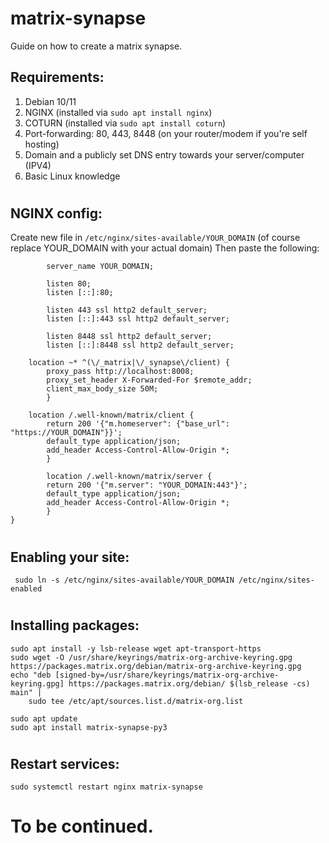 # matrix-synapse
Guide on how to create a matrix synapse.

## Requirements:
1. Debian 10/11
2. NGINX (installed via ```sudo apt install nginx```)
3. COTURN (installed via ```sudo apt install coturn```)
4. Port-forwarding: 80, 443, 8448 (on your router/modem if you're self hosting)
5. Domain and a publicly set DNS entry towards your server/computer (IPV4)
6. Basic Linux knowledge
#
## NGINX config:
Create new file in ```/etc/nginx/sites-available/YOUR_DOMAIN```  (of course replace YOUR_DOMAIN with your actual domain)
Then paste the following:
``` server {
        server_name YOUR_DOMAIN;

        listen 80;
        listen [::]:80;

        listen 443 ssl http2 default_server;
        listen [::]:443 ssl http2 default_server;
       
        listen 8448 ssl http2 default_server;
        listen [::]:8448 ssl http2 default_server; 
	
	location ~* ^(\/_matrix|\/_synapse\/client) {
        proxy_pass http://localhost:8008;
        proxy_set_header X-Forwarded-For $remote_addr;
        client_max_body_size 50M;
        }

	location /.well-known/matrix/client {
        return 200 '{"m.homeserver": {"base_url": "https://YOUR_DOMAIN"}}';
        default_type application/json;
        add_header Access-Control-Allow-Origin *;
        }

        location /.well-known/matrix/server {
        return 200 '{"m.server": "YOUR_DOMAIN:443"}';
        default_type application/json;
        add_header Access-Control-Allow-Origin *;
        }
}
```
#
## Enabling your site:
``` sudo ln -s /etc/nginx/sites-available/YOUR_DOMAIN /etc/nginx/sites-enabled```
#
## Installing packages:
```
sudo apt install -y lsb-release wget apt-transport-https
sudo wget -O /usr/share/keyrings/matrix-org-archive-keyring.gpg https://packages.matrix.org/debian/matrix-org-archive-keyring.gpg
echo "deb [signed-by=/usr/share/keyrings/matrix-org-archive-keyring.gpg] https://packages.matrix.org/debian/ $(lsb_release -cs) main" |
    sudo tee /etc/apt/sources.list.d/matrix-org.list
```
```
sudo apt update
sudo apt install matrix-synapse-py3
```
#
## Restart services:
```sudo systemctl restart nginx matrix-synapse```


# To be continued.
